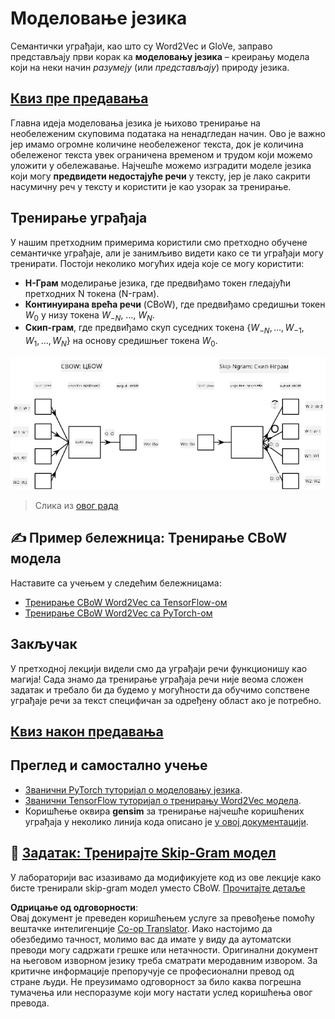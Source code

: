 <!--
CO_OP_TRANSLATOR_METADATA:
{
  "original_hash": "31b46ba1f3aa78578134d4829f88be53",
  "translation_date": "2025-08-25T21:56:35+00:00",
  "source_file": "lessons/5-NLP/15-LanguageModeling/README.md",
  "language_code": "sr"
}
-->
# Моделовање језика

Семантички уграђаји, као што су Word2Vec и GloVe, заправо представљају први корак ка **моделовању језика** – креирању модела који на неки начин *разумеју* (или *представљају*) природу језика.

## [Квиз пре предавања](https://ff-quizzes.netlify.app/en/ai/quiz/29)

Главна идеја моделовања језика је њихово тренирање на необележеним скуповима података на ненадгледан начин. Ово је важно јер имамо огромне количине необележеног текста, док је количина обележеног текста увек ограничена временом и трудом који можемо уложити у обележавање. Најчешће можемо изградити моделе језика који могу **предвидети недостајуће речи** у тексту, јер је лако сакрити насумичну реч у тексту и користити је као узорак за тренирање.

## Тренирање уграђаја

У нашим претходним примерима користили смо претходно обучене семантичке уграђаје, али је занимљиво видети како се ти уграђаји могу тренирати. Постоји неколико могућих идеја које се могу користити:

* **Н-Грам** моделирање језика, где предвиђамо токен гледајући претходних N токена (N-грам).
* **Континуирана врећа речи** (CBoW), где предвиђамо средишњи токен $W_0$ у низу токена $W_{-N}$, ..., $W_N$.
* **Скип-грам**, где предвиђамо скуп суседних токена {$W_{-N},\dots, W_{-1}, W_1,\dots, W_N$} на основу средишњег токена $W_0$.

![слика из рада о претварању речи у векторе](../../../../../translated_images/example-algorithms-for-converting-words-to-vectors.fbe9207a726922f6f0f5de66427e8a6eda63809356114e28fb1fa5f4a83ebda7.sr.png)

> Слика из [овог рада](https://arxiv.org/pdf/1301.3781.pdf)

## ✍️ Пример бележница: Тренирање CBoW модела

Наставите са учењем у следећим бележницама:

* [Тренирање CBoW Word2Vec са TensorFlow-ом](../../../../../lessons/5-NLP/15-LanguageModeling/CBoW-TF.ipynb)
* [Тренирање CBoW Word2Vec са PyTorch-ом](../../../../../lessons/5-NLP/15-LanguageModeling/CBoW-PyTorch.ipynb)

## Закључак

У претходној лекцији видели смо да уграђаји речи функционишу као магија! Сада знамо да тренирање уграђаја речи није веома сложен задатак и требало би да будемо у могућности да обучимо сопствене уграђаје речи за текст специфичан за одређену област ако је потребно.

## [Квиз након предавања](https://ff-quizzes.netlify.app/en/ai/quiz/30)

## Преглед и самостално учење

* [Званични PyTorch туторијал о моделовању језика](https://pytorch.org/tutorials/beginner/nlp/word_embeddings_tutorial.html).
* [Званични TensorFlow туторијал о тренирању Word2Vec модела](https://www.TensorFlow.org/tutorials/text/word2vec).
* Коришћење оквира **gensim** за тренирање најчешће коришћених уграђаја у неколико линија кода описано је [у овој документацији](https://pytorch.org/tutorials/beginner/nlp/word_embeddings_tutorial.html).

## 🚀 [Задатак: Тренирајте Skip-Gram модел](lab/README.md)

У лабораторији вас изазивамо да модификујете код из ове лекције како бисте тренирали skip-gram модел уместо CBoW. [Прочитајте детаље](lab/README.md)

**Одрицање од одговорности**:  
Овај документ је преведен коришћењем услуге за превођење помоћу вештачке интелигенције [Co-op Translator](https://github.com/Azure/co-op-translator). Иако настојимо да обезбедимо тачност, молимо вас да имате у виду да аутоматски преводи могу садржати грешке или нетачности. Оригинални документ на његовом изворном језику треба сматрати меродавним извором. За критичне информације препоручује се професионални превод од стране људи. Не преузимамо одговорност за било каква погрешна тумачења или неспоразуме који могу настати услед коришћења овог превода.